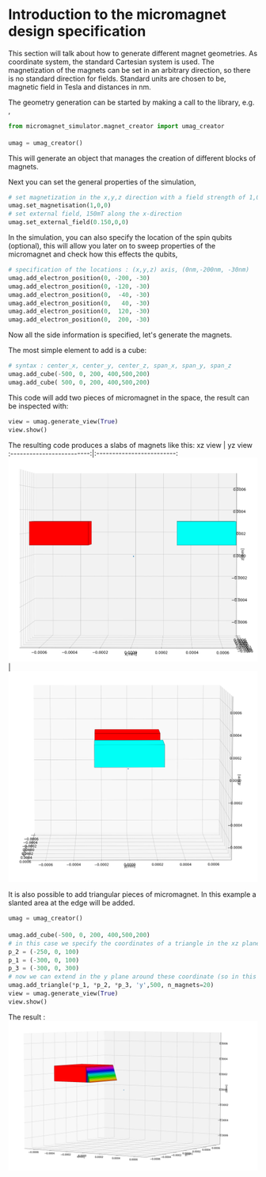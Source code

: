 Introduction to the micromagnet design specification
===================================

This section will talk about how to generate different magnet geometries. As coordinate system, the standard Cartesian system is used. The magnetization of the magnets can be set in an arbitrary direction, so there is no standard direction for fields. Standard units are chosen to be, magnetic field in Tesla and distances in nm.

The geometry generation can be started by making a call to the library, e.g. , 
```python
from micromagnet_simulator.magnet_creator import umag_creator

umag = umag_creator()
```
This will generate an object that manages the creation of different blocks of magnets.

Next you can set the general properties of the simulation, 
```python
# set magnetization in the x,y,z direction with a field strength of 1,0,0 Tesla.
umag.set_magnetisation(1,0,0)
# set external field, 150mT along the x-direction
umag.set_external_field(0.150,0,0)
```

In the simulation, you can also specify the location of the spin qubits (optional), this will allow you later on to sweep properties of the micromagnet and check how this effects the qubits,
```python
# specification of the locations : (x,y,z) axis, (0nm,-200nm, -30nm) 
umag.add_electron_position(0, -200, -30)
umag.add_electron_position(0, -120, -30)
umag.add_electron_position(0,  -40, -30)
umag.add_electron_position(0,   40, -30)
umag.add_electron_position(0,  120, -30)
umag.add_electron_position(0,  200, -30)
```

Now all the side information is specified, let's generate the magnets.

The most simple element to add is a cube:
```python
# syntax : center_x, center_y, center_z, span_x, span_y, span_z
umag.add_cube(-500, 0, 200, 400,500,200)
umag.add_cube( 500, 0, 200, 400,500,200)
```
This code will add two pieces of micromagnet in the space, the result can be inspected with:
```python
view = umag.generate_view(True)
view.show()
```

The resulting code produces a slabs of magnets like this: 
xz view                    |  yz view
:-------------------------:|:-------------------------:
![](img/two_cubes_xz.png)  | ![](img/two_cubes_yz.png)


It is also possible to add triangular pieces of micromagnet. In this example a slanted area at the edge will be added.
```python
umag = umag_creator()

umag.add_cube(-500, 0, 200, 400,500,200)
# in this case we specify the coordinates of a triangle in the xz plane
p_2 = (-250, 0, 100)
p_1 = (-300, 0, 100)
p_3 = (-300, 0, 300)
# now we can extend in the y plane around these coordinate (so in this case, -250nm, 250nm on the y axis)
umag.add_triangle(*p_1, *p_2, *p_3, 'y',500, n_magnets=20)
view = umag.generate_view(True)
view.show()
```
The result : 
![](img/slant_example.png)
